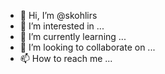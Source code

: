 - 👋 Hi, I’m @skohlirs
- 👀 I’m interested in ...
- 🌱 I’m currently learning ...
- 💞️ I’m looking to collaborate on ...
- 📫 How to reach me ...

<!---
skohlirs/skohlirs is a ✨ special ✨ repository because its `README.md` (this file) appears on your GitHub profile.
You can click the Preview link to take a look at your changes.
--->

